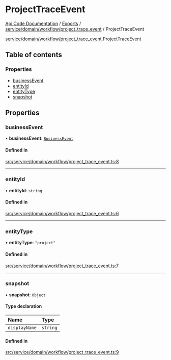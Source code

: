 # ProjectTraceEvent
 
[Api Code Documentation](../README.md) / [Exports](../modules.md) / [service/domain/workflow/project\_trace\_event](../modules/service_domain_workflow_project_trace_event.md) / ProjectTraceEvent

[service/domain/workflow/project\_trace\_event](../modules/service_domain_workflow_project_trace_event.md).ProjectTraceEvent

## Table of contents

### Properties

- [businessEvent](service_domain_workflow_project_trace_event.ProjectTraceEvent.md#businessevent)
- [entityId](service_domain_workflow_project_trace_event.ProjectTraceEvent.md#entityid)
- [entityType](service_domain_workflow_project_trace_event.ProjectTraceEvent.md#entitytype)
- [snapshot](service_domain_workflow_project_trace_event.ProjectTraceEvent.md#snapshot)

## Properties

### businessEvent

• **businessEvent**: [`BusinessEvent`](../modules/service_domain_business_event.md#businessevent)

#### Defined in

[src/service/domain/workflow/project_trace_event.ts:8](https://github.com/openkfw/TruBudget/blob/2e43ea7/api/src/service/domain/workflow/project_trace_event.ts#L8)

___

### entityId

• **entityId**: `string`

#### Defined in

[src/service/domain/workflow/project_trace_event.ts:6](https://github.com/openkfw/TruBudget/blob/2e43ea7/api/src/service/domain/workflow/project_trace_event.ts#L6)

___

### entityType

• **entityType**: ``"project"``

#### Defined in

[src/service/domain/workflow/project_trace_event.ts:7](https://github.com/openkfw/TruBudget/blob/2e43ea7/api/src/service/domain/workflow/project_trace_event.ts#L7)

___

### snapshot

• **snapshot**: `Object`

#### Type declaration

| Name | Type |
| :------ | :------ |
| `displayName` | `string` |

#### Defined in

[src/service/domain/workflow/project_trace_event.ts:9](https://github.com/openkfw/TruBudget/blob/2e43ea7/api/src/service/domain/workflow/project_trace_event.ts#L9)
